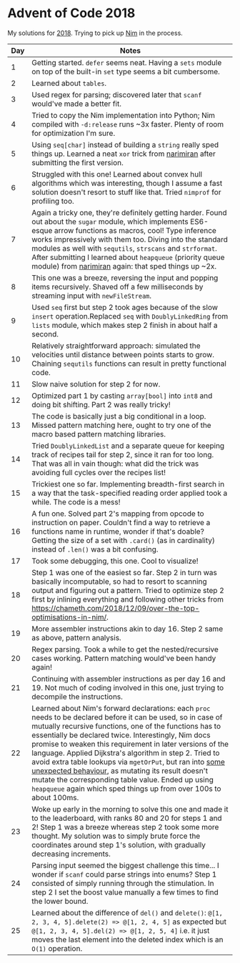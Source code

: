 # Advent of Code 2018

My solutions for [2018](https://adventofcode.com/2018/). Trying to pick up [Nim](https://nim-lang.org/) in the process.

| Day | Notes |
|---|-------|
| 1 | Getting started. `defer` seems neat. Having a `sets` module on top of the built-in `set` type seems a bit cumbersome.  |
| 2 | Learned about `tables`. |
| 3 | Used regex for parsing; discovered later that `scanf` would've made a better fit. |
| 4 | Tried to copy the Nim implementation into Python; Nim compiled with `-d:release` runs ~3x faster. Plenty of room for optimization I'm sure. |
| 5 | Using `seq[char]` instead of building a `string` really sped things up. Learned a neat `xor` trick from [narimiran](https://github.com/narimiran/AdventOfCode2018/blob/master/nim/day05.nim#L9) after submitting the first version. |
| 6 | Struggled with this one! Learned about convex hull algorithms which was interesting, though I assume a fast solution doesn't resort to stuff like that. Tried `nimprof` for profiling too. |
| 7 | Again a tricky one, they're definitely getting harder. Found out about the `sugar` module, which implements ES6-esque arrow functions as macros, cool! Type inference works impressively with them too. Diving into the standard modules as well with `sequtils`, `strscans` and `strformat`. After submitting I learned about `heapqueue` (priority queue module) from [narimiran](https://github.com/narimiran/AdventOfCode2018) again: that sped things up ~2x. |
| 8 | This one was a breeze, reversing the input and popping items recursively. Shaved off a few milliseconds by streaming input with `newFileStream`. |
| 9 | Used `seq` first but step 2 took ages because of the slow `insert` operation.Replaced `seq` with `DoublyLinkedRing` from `lists` module, which makes step 2 finish in about half a second. |
| 10 | Relatively straightforward approach: simulated the velocities until distance between points starts to grow. Chaining `sequtils` functions can result in pretty functional code. |
| 11 | Slow naive solution for step 2 for now. |
| 12 | Optimized part 1 by casting `array[bool]` into `int8` and doing bit shifting. Part 2 was really tricky! |
| 13 | The code is basically just a big conditional in a loop. Missed pattern matching here, ought to try one of the macro based pattern matching libraries. |
| 14 | Tried `DoublyLinkedList` and a separate queue for keeping track of recipes tail for step 2, since it ran for too long. That was all in vain though: what did the trick was avoiding full cycles over the recipes list!  |
| 15 | Trickiest one so far. Implementing breadth-first search in a way that the task-specified reading order applied took a while. The code is a mess! |
| 16 | A fun one. Solved part 2's mapping from opcode to instruction on paper. Couldn't find a way to retrieve a functions name in runtime, wonder if that's doable? Getting the size of a set with `.card()` (as in cardinality) instead of `.len()` was a bit confusing. |
| 17 | Took some debugging, this one. Cool to visualize! |
| 18 | Step 1 was one of the easiest so far. Step 2 in turn was basically incomputable, so had to resort to scanning output and figuring out a pattern. Tried to optimize step 2 first by inlining everything and following other tricks from https://chameth.com/2018/12/09/over-the-top-optimisations-in-nim/. |
| 19 | More assembler instructions akin to day 16. Step 2 same as above, pattern analysis. |
| 20 | Regex parsing. Took a while to get the nested/recursive cases working. Pattern matching would've been handy again! |
| 21 | Continuing with assembler instructions as per day 16 and 19. Not much of coding involved in this one, just trying to decompile the instructions. |
| 22 | Learned about Nim's forward declarations: each `proc` needs to be declared before it can be used, so in case of mutually recursive functions, one of the functions has to essentially be declared twice. Interestingly, Nim docs promise to weaken this requirement in later versions of the language. Applied Dijkstra's algorithm in step 2. Tried to avoid extra table lookups via `mgetOrPut`, but ran into [some unexpected behaviour](https://forum.nim-lang.org/t/1477), as mutating its result doesn't mutate the corresponding table value. Ended up using `heapqueue` again which sped things up from over 100s to about 100ms. |
| 23 | Woke up early in the morning to solve this one and made it to the leaderboard, with ranks 80 and 20 for steps 1 and 2! Step 1 was a breeze whereas step 2 took some more thought. My solution was to simply brute force the coordinates around step 1's solution, with gradually decreasing increments. |
| 24 | Parsing input seemed the biggest challenge this time... I wonder if `scanf` could parse strings into enums? Step 1 consisted of simply running through the stimulation. In step 2 I set the boost value manually a few times to find the lower bound. |
| 25 | Learned about the difference of `del()` and `delete()`: `@[1, 2, 3, 4, 5].delete(2) => @[1, 2, 4, 5]` as expected but `@[1, 2, 3, 4, 5].del(2) => @[1, 2, 5, 4]` i.e. it just moves the last element into the deleted index which is an `O(1)` operation. |
